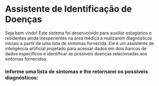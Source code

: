 # Assistente de Identificação de Doenças

Seja bem vindo! Este sistema foi desenvolvido para auxiliar estagiários e residentes ainda inexperientes na área médica a realizarem diagnósticos iniciais a partir de uma lista de sintomas fornecida. Ele é um assistente de inteligência artificial projetado para acessar dados em dois bancos de dados específicos e identificar as possíveis doenças relacionadas aos sintomas fornecidos.

### Informe uma lista de sintomas e lhe retornarei os possíveis diagnósticos:

